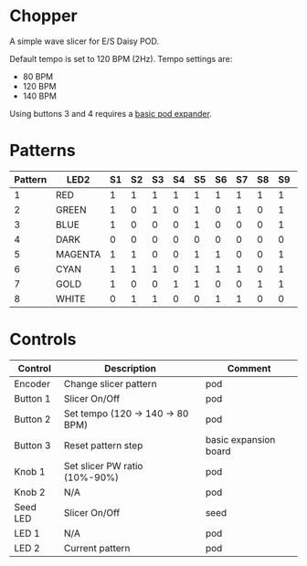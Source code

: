 # Chopper

A simple wave slicer for E/S Daisy POD.

Default tempo is set to 120 BPM (2Hz). Tempo settings are:

- 80 BPM 
- 120 BPM 
- 140 BPM 

Using buttons 3 and 4 requires a [basic pod expander](https://github.com/KnightHill/daisy-basic-expander).

# Patterns

| Pattern | LED2 | S1 | S2 | S3 | S4 | S5 | S6 | S7 | S8 | S9 | S10 | S11 | S12 | S13 | S14 | S15 | S16 |
| --- | --- | --- | --- | --- | --- | --- | --- | --- | --- |--- | --- | --- | --- |--- | --- | --- | --- |
| 1 | RED | 1 | 1 | 1 | 1 | 1 | 1 | 1 | 1 | 1 | 1 | 1 | 1 | 1 | 1 | 1 | 1 |
| 2 | GREEN | 1 | 0 | 1 | 0 | 1 | 0 | 1 | 0 | 1 | 0 | 1 | 0 | 1 | 0 | 1 | 0 |
| 3 | BLUE | 1 | 0 | 0 | 0 | 1 | 0 | 0 | 0 | 1 | 0 | 0 | 0 | 1 | 0 | 0 | 0 |
| 4 | DARK | 0 | 0 | 0 | 0 | 0 | 0 | 0 | 0 | 0 | 0 | 0 | 0 | 0 | 0 | 0 | 0 |
| 5 | MAGENTA | 1 | 1 | 0 | 0 | 1 | 1 | 0 | 0 | 1 | 1 | 0 | 0 | 1 | 1 | 0 | 0 |
| 6 | CYAN | 1 | 1 | 1 | 0 | 1 | 1 | 1 | 0 | 1 | 1 | 1 | 0 | 1 | 1 | 1 | 0 |
| 7 | GOLD | 1 | 0 | 0 | 1 | 1 | 0 | 0 | 1 | 1 | 0 | 0 | 1 | 1 | 0 | 0 | 1 |
| 8 | WHITE | 0 | 1 | 1 | 0 | 0 | 1 | 1 | 0 | 0 | 1 | 1 | 0 | 0 | 1 | 1 | 0 |


# Controls

| Control | Description | Comment |
| --- | --- | --- |
| Encoder | Change slicer pattern | pod |
| Button 1 | Slicer On/Off | pod |
| Button 2 | Set tempo (120 -> 140 -> 80 BPM) | pod |
| Button 3 | Reset pattern step | basic expansion board |
| Knob 1 | Set slicer PW ratio (10%-90%) | pod |
| Knob 2 | N/A | pod |
| Seed LED | Slicer On/Off | seed |
| LED 1 | N/A | pod |
| LED 2 | Current pattern | pod |